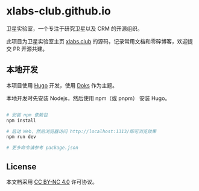 # xlabs-club.github.io

卫星实验室，一个专注于研究卫星以及 CRM 的开源组织。

此项目为卫星实验室主页 [xlabs.club][] 的源码，记录常用文档和零碎博客，欢迎提交 PR 开源共建。

## 本地开发

本项目使用 [Hugo](https://gohugo.io/) 开发，使用 [Doks](<(https://github.com/gethyas/doks)>) 作为主题。

本地开发时先安装 Nodejs，然后使用 npm（或 pnpm） 安装 Hugo。

```bash

# 安装 npm 依赖包
npm install

# 启动 Web，然后浏览器访问 http://localhost:1313/即可浏览效果
npm run dev

# 更多命令请参考 package.json

```

## License

本文档采用 [CC BY-NC 4.0][] 许可协议。

[xlabs.club]: https://www.xlabs.club
[CC BY-NC 4.0]: https://creativecommons.org/licenses/by-nc/4.0/
